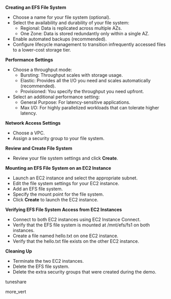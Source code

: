 **Creating an EFS File System**

- Choose a name for your file system (optional).
- Select the availability and durability of your file system:
    - Regional: Data is replicated across multiple AZs.
    - One Zone: Data is stored redundantly only within a single AZ.
- Enable automated backups (recommended).
- Configure lifecycle management to transition infrequently accessed files to a lower-cost storage tier.

**Performance Settings**

- Choose a throughput mode:
    - Bursting: Throughput scales with storage usage.
    - Elastic: Provides all the I/O you need and scales automatically (recommended).
    - Provisioned: You specify the throughput you need upfront.
- Select an additional performance setting:
    - General Purpose: For latency-sensitive applications.
    - Max I/O: For highly parallelized workloads that can tolerate higher latency.

**Network Access Settings**

- Choose a VPC.
- Assign a security group to your file system.

**Review and Create File System**

- Review your file system settings and click **Create**.

**Mounting an EFS File System on an EC2 Instance**

- Launch an EC2 instance and select the appropriate subnet.
- Edit the file system settings for your EC2 instance.
- Add an EFS file system.
- Specify the mount point for the file system.
- Click **Create** to launch the EC2 instance.

**Verifying EFS File System Access from EC2 Instances**

- Connect to both EC2 instances using EC2 Instance Connect.
- Verify that the EFS file system is mounted at /mnt/efs/fs1 on both instances.
- Create a file named hello.txt on one EC2 instance.
- Verify that the hello.txt file exists on the other EC2 instance.

**Cleaning Up**

- Terminate the two EC2 instances.
- Delete the EFS file system.
- Delete the extra security groups that were created during the demo.

tuneshare

more_vert